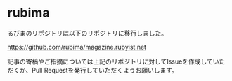 # rubima

るびまのリポジトリは以下のリポジトリに移行しました。

https://github.com/rubima/magazine.rubyist.net

記事の寄稿やご指摘については上記のリポジトリに対してIssueを作成していただくか、Pull Requestを発行していただくようお願いします。
